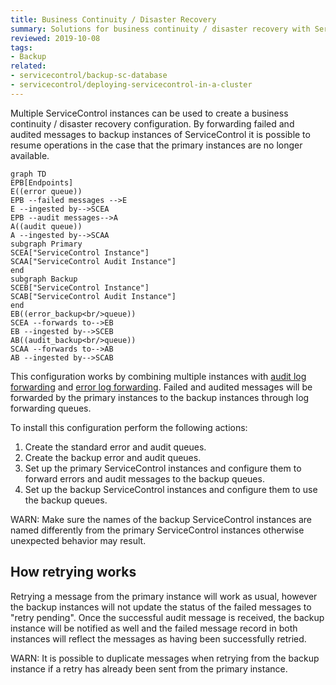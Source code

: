 ```yaml
---
title: Business Continuity / Disaster Recovery
summary: Solutions for business continuity / disaster recovery with ServiceControl
reviewed: 2019-10-08
tags:
- Backup
related:
- servicecontrol/backup-sc-database
- servicecontrol/deploying-servicecontrol-in-a-cluster
---
```


Multiple ServiceControl instances can be used to create a business continuity / disaster recovery configuration. By forwarding failed and audited messages to backup instances of ServiceControl it is possible to resume operations in the case that the primary instances are no longer available.

```mermaid
graph TD
EPB[Endpoints] 
E((error queue))
EPB --failed messages -->E
E --ingested by-->SCEA
EPB --audit messages-->A
A((audit queue))
A --ingested by-->SCAA
subgraph Primary
SCEA["ServiceControl Instance"]
SCAA["ServiceControl Audit Instance"]
end
subgraph Backup
SCEB["ServiceControl Instance"]
SCAB["ServiceControl Audit Instance"]
end
EB((error_backup<br/>queue))
SCEA --forwards to-->EB
EB --ingested by-->SCEB
AB((audit_backup<br/>queue))
SCAA --forwards to-->AB
AB --ingested by-->SCAB
```

This configuration works by combining multiple instances with [audit log forwarding](creating-config-file.md#transport-servicebusauditlogqueue) and [error log forwarding](creating-config-file.md#transport-servicebuserrorlogqueue). Failed and audited messages will be forwarded by the primary instances to the backup instances through log forwarding queues.

To install this configuration perform the following actions:

1. Create the standard error and audit queues.
1. Create the backup error and audit queues.
1. Set up the primary ServiceControl instances and configure them to forward errors and audit messages to the backup queues.
1. Set up the backup ServiceControl instances and configure them to use the backup queues.

WARN: Make sure the names of the backup ServiceControl instances are named differently from the primary ServiceControl instances otherwise unexpected behavior may result.

## How retrying works

Retrying a message from the primary instance will work as usual, however the backup instances will not update the status of the failed messages to "retry pending". Once the successful audit message is received, the backup instance will be notified as well and the failed message record in both instances will reflect the messages as having been successfully retried.

WARN: It is possible to duplicate messages when retrying from the backup instance if a retry has already been sent from the primary instance.


